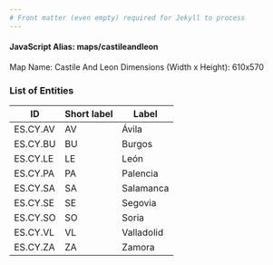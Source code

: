 ```yaml
---
# Front matter (even empty) required for Jekyll to process
---
```


#### JavaScript Alias: maps/castileandleon

Map Name: Castile And Leon
Dimensions (Width x Height): 610x570





### List of Entities

ID | Short label | Label
---|---|---|
ES.CY.AV | AV | Ávila
ES.CY.BU | BU | Burgos
ES.CY.LE | LE | León
ES.CY.PA | PA | Palencia		
ES.CY.SA | SA | Salamanca
ES.CY.SE | SE | Segovia
ES.CY.SO | SO | Soria
ES.CY.VL | VL | Valladolid
ES.CY.ZA | ZA | Zamora